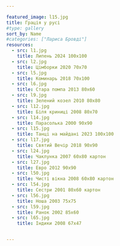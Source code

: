 ```yaml
---

featured_image: l15.jpg
title: Грація у русі
#type: gallery
sort_by: Name
#categories: ["Лариса Бровді"]
resources:
  - src: l1.jpg 
    title: Липень 2024 100х100
  - src: l2.jpg 
    title: Цімборки 2020 70х70
  - src: l5.jpg 
    title: Коминарь 2018 70х100
  - src: l6.jpg 
    title: Стара помпа 2013 80х60
  - src: l9.jpg 
    title: Зелений козел 2010 80х80
  - src: l12.jpg 
    title: Біля криниці 2008 80х70
  - src: l14.jpg 
    title: Парасолька 2000 90х90
  - src: l15.jpg 
    title: Танці на майдані 2023 100х100
  - src: l17.jpg 
    title: Святий Вечір 2018 90х90
  - src: l24.jpg 
    title: Чаклунка 2007 60х80 картон
  - src: l27.jpg 
    title: Евро 2012 90х90
  - src: l50.jpg 
    title: Чисті вікна 2008 60х80 картон
  - src: l54.jpg 
    title: Сестри 2001 80х60 картон
  - src: l56.jpg 
    title: Ноша 2003 75х75
  - src: l59.jpg 
    title: Ранок 2002 85х60
  - src: l65.jpg 
    title: Індики 2008 67х47


---
```

